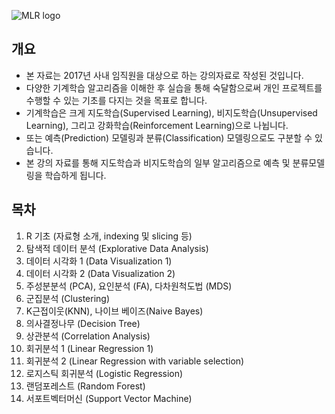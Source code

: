 ![MLR logo](https://github.com/MrKevinNa/MLwR/blob/master/image/MLwR%20logo.png?raw=true)

개요
----

-   본 자료는 2017년 사내 임직원을 대상으로 하는 강의자료로 작성된 것입니다.
-   다양한 기계학습 알고리즘을 이해한 후 실습을 통해 숙달함으로써 개인 프로젝트를 수행할 수 있는 기초를 다지는 것을 목표로 합니다.
-   기계학습은 크게 지도학습(Supervised Learning), 비지도학습(Unsupervised Learning), 그리고 강화학습(Reinforcement Learning)으로 나뉩니다.
-   또는 예측(Prediction) 모델링과 분류(Classification) 모델링으로도 구분할 수 있습니다.
-   본 강의 자료를 통해 지도학습과 비지도학습의 일부 알고리즘으로 예측 및 분류모델링을 학습하게 됩니다.

목차
----

1.  R 기초 (자료형 소개, indexing 및 slicing 등)
2.  탐색적 데이터 분석 (Explorative Data Analysis)
3.  데이터 시각화 1 (Data Visualization 1)
4.  데이터 시각화 2 (Data Visualization 2)
5.  주성분분석 (PCA), 요인분석 (FA), 다차원척도법 (MDS)
6.  군집분석 (Clustering)
7.  K근접이웃(KNN), 나이브 베이즈(Naive Bayes)
8.  의사결정나무 (Decision Tree)
9.  상관분석 (Correlation Analysis)
10. 회귀분석 1 (Linear Regression 1)
11. 회귀분석 2 (Linear Regression with variable selection)
12. 로지스틱 회귀분석 (Logistic Regression)
13. 랜덤포레스트 (Random Forest)
14. 서포트벡터머신 (Support Vector Machine)
